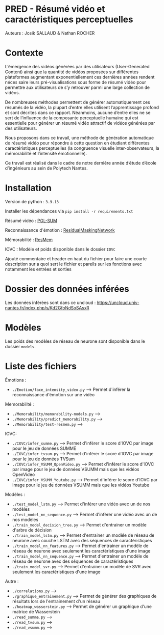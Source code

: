 # PRED - Résumé vidéo et caractéristiques perceptuelles
Auteurs : Josik SALLAUD & Nathan ROCHER

# Contexte

L’émergence des vidéos générées par des utilisateurs (User-Generated Content) ainsi que la quantité de vidéos proposées sur différentes plateformes augmentant exponentiellement ces dernières années rendent néces saire leurs pré-visualisations sous forme de résumé vidéo pour permettre aux utilisateurs de s’y retrouver parmi une large collection de vidéos.

De nombreuses méthodes permettent de générer automatiquement ces résumés de la vidéo, la plupart d’entre elles utilisent l’apprentissage profond et sont décrites dans ce rapport. Néanmoins, aucune d’entre elles ne se sert de l’influence de la composante perceptuelle humaine qui est essentielle pour générer un résumé vidéo attractif de vidéos générées par des utilisateurs.

Nous proposons dans ce travail, une méthode de génération automatique de résumé vidéo pour répondre à cette question en étudiant différentes caractéristiques perceptuelles (la congruence visuelle inter-observateurs, la mémorabilité et l’intensité émotionnelle).

Ce travail est réalisé dans le cadre de notre dernière année d’étude d’école d’ingénieurs au sein de Polytech Nantes.

# Installation

Version de python : `3.9.13`

Installer les dépendances via `pip install -r requirements.txt`

Résumé vidéo : [PGL-SUM](https://github.com/e-apostolidis/PGL-SUM)

Reconnaissance d'émotion : [ResidualMaskingNetwork](https://github.com/phamquiluan/ResidualMaskingNetwork)

Mémorabilité : [ResMem](https://github.com/Brain-Bridge-Lab/resmem)

IOVC : Modèle et poids disponible dans le dossier `IOVC`



Ajouté commentaire et header en haut du fichier pour faire une courte description sur a quoi sert le fichier
et pareils sur les fonctions avec notamment les entrées et sorties


# Dossier des données inférées

Les données inférées sont dans ce uncloud : https://uncloud.univ-nantes.fr/index.php/s/Kd2GfoNdSoSAsxR


# Modèles
Les poids des modèles de réseau de neurone sont disponible dans le dossier `models`.

# Liste des fichiers

Émotions : 
- `./Emotion/face_intensity_video.py` --> Permet d'inférer la reconnaissance d'émotion sur une vidéo

Memorabilité :
- `./Memorability/memorability-models.py` --> 
- `./Memorability/predict_memorability.py` --> 
- `./Memorability/test-resmem.py` --> 

IOVC:
- `./IOVC/infer_summe.py` --> Permet d'inférer le score d'IOVC par image pour le jeu de données SUMME
- `./IOVC/infer_tvsum.py` --> Permet d'inférer le score d'IOVC par image pour le jeu de données TVSum
- `./IOVC/infer_VSUMM_OpenVideo.py` --> Permet d'inférer le score d'IOVC par image pour le jeu de données VSUMM mais que les vidéos OpenVideo
- `./IOVC/infer_VSUMM_Youtube.py` --> Permet d'inférer le score d'IOVC par image pour le jeu de données VSUMM mais que les vidéos Youtube

Modèles : 
- `./test_model_lstm.py` --> Permet d'inférer une vidéo avec un de nos modèles
- `./test_model_nn_sequence.py` --> Permet d'inférer une vidéo avec un de nos modèles
- `./train_model_decision_tree.py` --> Permet d'entrainer un modèle d'arbre de décision
- `./train_model_lstm.py` --> Permet d'entrainer un modèle de réseau de neurone avec couche LSTM avec des séquences de caractéristiques
- `./train_model_nn_features.py` --> Permet d'entrainer un modèle de réseau de neurone avec seulement les caractéristiques d'une image
- `./train_model_nn_sequence.py` --> Permet d'entrainer un modèle de réseau de neurone avec des séquences de caractéristiques
- `./train_model_svr.py` --> Permet d'entrainer un modèle de SVR avec seulement les caractéristiques d'une image


Autre :

- `./correlations.py` -->
- `./graphique_entrainement.py` --> Permet de générer des graphiques de résultats lors de l'entrainement d'un réseau
- `./heatmap_wasserstein.py` --> Permet de générer un graphique d'une matrice de Wasserstein
- `./read_summe.py` -->
- `./read_tvsum.py` -->
- `./read_vsumm.py` -->